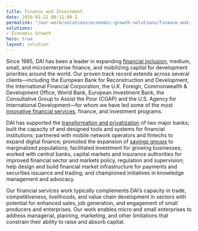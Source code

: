 ```yaml
---
title: Finance and Investment
date: 2016-01-22 00:11:00 Z
permalink: "/our-work/solutions/economic-growth-solutions/finance-and-investment"
solutions:
- Economic Growth
hero: true
layout: solution
---
```


Since 1985, DAI has been a leader in expanding [financial inclusion](http://dai-global-developments.com/developments/financial-inclusion?utm_source=daidotcom), medium, small, and microenterprise finance, and mobilizing capital for development priorities around the world. Our proven track record extends across several clients—including the European Bank for Reconstruction and Development, the International Financial Corporation, the U.K. Foreign, Commonwealth & Development Office, World Bank, European Investment Bank, the Consultative Group to Assist the Poor (CGAP) and the U.S. Agency for International Development—for whom we have led some of the most [innovative financial services](http://dai-global-developments.com/articles/unlocking-capital-across-kenya-how-usaid-firm-pushed-the-frontier-of-financial-services-and-built-a-foundation-for-economic-growth?utm_source=daidotcom), finance, and investment programs.

DAI has supported the [transformation and privatization](https://www.dai.com/our-work/projects/mongolia-khan-bank-bank-management-support) of two major banks; built the capacity of and designed tools and systems for financial institutions; partnered with mobile network operators and fintechs to expand digital finance; promoted the expansion of [savings groups](http://dai-global-developments.com/articles/breaking-a-wooden-box-under-a-mango-tree?utm_source=daidotcom) to marginalized populations; facilitated investment for growing businesses; worked with central banks, capital markets and insurance authorities for improved financial sector and markets policy, regulation and supervision; help design and build financial market infrastructure for payments and securities issuance and trading; and championed initiatives in knowledge management and advocacy.
 
Our financial services work typically complements DAI’s capacity in trade, competitiveness, livelihoods, and value chain development in sectors with potential for enhanced sales, job generation, and engagement of small producers and enterprises. Our work enables micro and small enterprises to address managerial, planning, marketing, and other limitations that constrain their ability to raise and absorb capital.